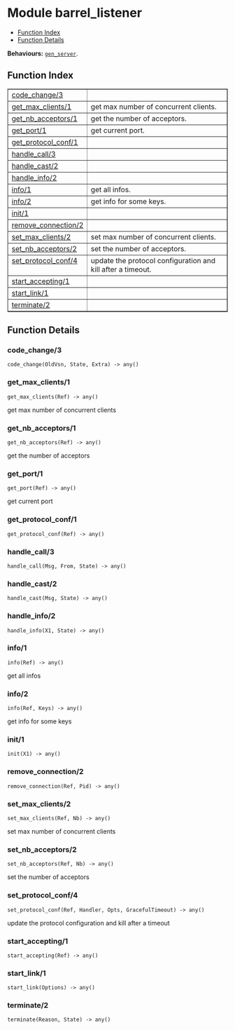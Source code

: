 

# Module barrel_listener #
* [Function Index](#index)
* [Function Details](#functions)

__Behaviours:__ [`gen_server`](gen_server.md).
<a name="index"></a>

## Function Index ##


<table width="100%" border="1" cellspacing="0" cellpadding="2" summary="function index"><tr><td valign="top"><a href="#code_change-3">code_change/3</a></td><td></td></tr><tr><td valign="top"><a href="#get_max_clients-1">get_max_clients/1</a></td><td>get max number of concurrent clients.</td></tr><tr><td valign="top"><a href="#get_nb_acceptors-1">get_nb_acceptors/1</a></td><td>get the number of acceptors.</td></tr><tr><td valign="top"><a href="#get_port-1">get_port/1</a></td><td>get current port.</td></tr><tr><td valign="top"><a href="#get_protocol_conf-1">get_protocol_conf/1</a></td><td></td></tr><tr><td valign="top"><a href="#handle_call-3">handle_call/3</a></td><td></td></tr><tr><td valign="top"><a href="#handle_cast-2">handle_cast/2</a></td><td></td></tr><tr><td valign="top"><a href="#handle_info-2">handle_info/2</a></td><td></td></tr><tr><td valign="top"><a href="#info-1">info/1</a></td><td>get all infos.</td></tr><tr><td valign="top"><a href="#info-2">info/2</a></td><td>get info for some keys.</td></tr><tr><td valign="top"><a href="#init-1">init/1</a></td><td></td></tr><tr><td valign="top"><a href="#remove_connection-2">remove_connection/2</a></td><td></td></tr><tr><td valign="top"><a href="#set_max_clients-2">set_max_clients/2</a></td><td>set max number of concurrent clients.</td></tr><tr><td valign="top"><a href="#set_nb_acceptors-2">set_nb_acceptors/2</a></td><td>set the number of acceptors.</td></tr><tr><td valign="top"><a href="#set_protocol_conf-4">set_protocol_conf/4</a></td><td>update the protocol configuration and kill after a timeout.</td></tr><tr><td valign="top"><a href="#start_accepting-1">start_accepting/1</a></td><td></td></tr><tr><td valign="top"><a href="#start_link-1">start_link/1</a></td><td></td></tr><tr><td valign="top"><a href="#terminate-2">terminate/2</a></td><td></td></tr></table>


<a name="functions"></a>

## Function Details ##

<a name="code_change-3"></a>

### code_change/3 ###

`code_change(OldVsn, State, Extra) -> any()`


<a name="get_max_clients-1"></a>

### get_max_clients/1 ###

`get_max_clients(Ref) -> any()`

get max number of concurrent clients
<a name="get_nb_acceptors-1"></a>

### get_nb_acceptors/1 ###

`get_nb_acceptors(Ref) -> any()`

get the number of acceptors
<a name="get_port-1"></a>

### get_port/1 ###

`get_port(Ref) -> any()`

get current port
<a name="get_protocol_conf-1"></a>

### get_protocol_conf/1 ###

`get_protocol_conf(Ref) -> any()`


<a name="handle_call-3"></a>

### handle_call/3 ###

`handle_call(Msg, From, State) -> any()`


<a name="handle_cast-2"></a>

### handle_cast/2 ###

`handle_cast(Msg, State) -> any()`


<a name="handle_info-2"></a>

### handle_info/2 ###

`handle_info(X1, State) -> any()`


<a name="info-1"></a>

### info/1 ###

`info(Ref) -> any()`

get all infos
<a name="info-2"></a>

### info/2 ###

`info(Ref, Keys) -> any()`

get info for some keys
<a name="init-1"></a>

### init/1 ###

`init(X1) -> any()`


<a name="remove_connection-2"></a>

### remove_connection/2 ###

`remove_connection(Ref, Pid) -> any()`


<a name="set_max_clients-2"></a>

### set_max_clients/2 ###

`set_max_clients(Ref, Nb) -> any()`

set max number of concurrent clients
<a name="set_nb_acceptors-2"></a>

### set_nb_acceptors/2 ###

`set_nb_acceptors(Ref, Nb) -> any()`

set the number of acceptors
<a name="set_protocol_conf-4"></a>

### set_protocol_conf/4 ###

`set_protocol_conf(Ref, Handler, Opts, GracefulTimeout) -> any()`

update the protocol configuration and kill after a timeout
<a name="start_accepting-1"></a>

### start_accepting/1 ###

`start_accepting(Ref) -> any()`


<a name="start_link-1"></a>

### start_link/1 ###

`start_link(Options) -> any()`


<a name="terminate-2"></a>

### terminate/2 ###

`terminate(Reason, State) -> any()`


